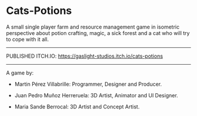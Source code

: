 # Cats-Potions
A small single player farm and resource management game in isometric perspective about potion crafting, magic, 
a sick forest and a cat who will try to cope with it all.

-------------------------------------------

PUBLISHED ITCH.IO: https://gaslight-studios.itch.io/cats-potions

-------------------------------------------

A game by:

- Martin Pérez Villabrille: Programmer, Designer and Producer.

- Juan Pedro Muñoz Herreruela: 3D Artist, Animator and UI Designer.

- Maria Sande Berrocal: 3D Artist and Concept Artist.